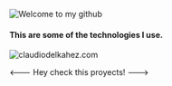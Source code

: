 ![Welcome to my github](https://i.imgur.com/Jb75HD6.png)

#### This are some of the technologies I use. 

![claudiodelkahez.com](https://i.imgur.com/U90HC2a.png)

 <--- Hey check this proyects! --->
